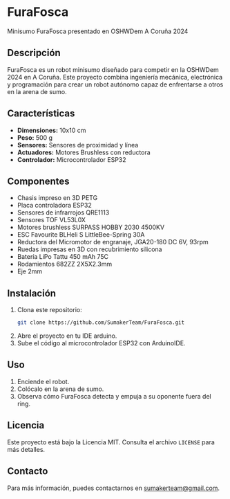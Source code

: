 # FuraFosca
Minisumo FuraFosca presentado en OSHWDem A Coruña 2024

## Descripción
FuraFosca es un robot minisumo diseñado para competir en la OSHWDem 2024 en A Coruña. Este proyecto combina ingeniería mecánica, electrónica y programación para crear un robot autónomo capaz de enfrentarse a otros en la arena de sumo.

## Características
- **Dimensiones:** 10x10 cm
- **Peso:** 500 g
- **Sensores:** Sensores de proximidad y línea
- **Actuadores:** Motores Brushless con reductora
- **Controlador:** Microcontrolador ESP32

## Componentes
- Chasis impreso en 3D PETG
- Placa controladora ESP32
- Sensores de infrarrojos QRE1113
- Sensores TOF VL53L0X
- Motores brushless SURPASS HOBBY 2030 4500KV 
- ESC Favourite BLHeli S LittleBee-Spring 30A
- Reductora del Micromotor de engranaje, JGA20-180 DC 6V, 93rpm
- Ruedas impresas en 3D con recubrimiento silicona
- Batería LiPo Tattu 450 mAh 75C
- Rodamientos 682ZZ 2X5X2.3mm
- Eje 2mm

## Instalación
1. Clona este repositorio:
    ```bash
    git clone https://github.com/SumakerTeam/FuraFosca.git
    ```
2. Abre el proyecto en tu IDE arduino.
3. Sube el código al microcontrolador ESP32 con ArduinoIDE.

## Uso
1. Enciende el robot.
2. Colócalo en la arena de sumo.
3. Observa cómo FuraFosca detecta y empuja a su oponente fuera del ring.

## Licencia
Este proyecto está bajo la Licencia MIT. Consulta el archivo `LICENSE` para más detalles.

## Contacto
Para más información, puedes contactarnos en sumakerteam@gmail.com.



